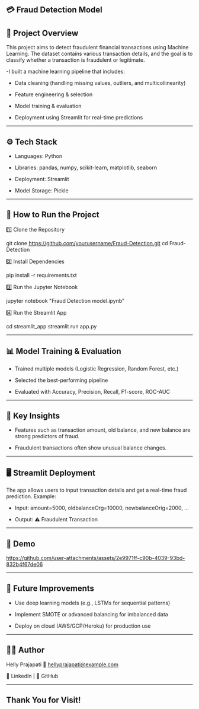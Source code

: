 ## 💳 Fraud Detection Model

## 📌 Project Overview

This project aims to detect fraudulent financial transactions using Machine Learning. The dataset contains various transaction details, and the goal is to classify whether a transaction is fraudulent or legitimate.

-I built a machine learning pipeline that includes:

 - Data cleaning (handling missing values, outliers, and multicollinearity)

 - Feature engineering & selection

 - Model training & evaluation

 - Deployment using Streamlit for real-time predictions

---

## ⚙️ Tech Stack

- Languages: Python

- Libraries: pandas, numpy, scikit-learn, matplotlib, seaborn

- Deployment: Streamlit

- Model Storage: Pickle

---

## 🚀 How to Run the Project

1️⃣ Clone the Repository

git clone https://github.com/yourusername/Fraud-Detection.git
cd Fraud-Detection

2️⃣ Install Dependencies

pip install -r requirements.txt

3️⃣ Run the Jupyter Notebook

jupyter notebook "Fraud Detection model.ipynb"

4️⃣ Run the Streamlit App

cd streamlit_app
streamlit run app.py

---

## 📊 Model Training & Evaluation

- Trained multiple models (Logistic Regression, Random Forest, etc.)

- Selected the best-performing pipeline

- Evaluated with Accuracy, Precision, Recall, F1-score, ROC-AUC

---

## 🔑 Key Insights

- Features such as transaction amount, old balance, and new balance are strong predictors of fraud.

- Fraudulent transactions often show unusual balance changes.

---

## 🖥️ Streamlit Deployment

The app allows users to input transaction details and get a real-time fraud prediction.
Example:

- Input: amount=5000, oldbalanceOrg=10000, newbalanceOrig=2000, ...

- Output: ⚠️ Fraudulent Transaction

---
## 📸 Demo

https://github.com/user-attachments/assets/2e9971ff-c90b-4039-93bd-832b4f67de06

---

## 📌 Future Improvements

- Use deep learning models (e.g., LSTMs for sequential patterns)

- Implement SMOTE or advanced balancing for imbalanced data

- Deploy on cloud (AWS/GCP/Heroku) for production use

---
## 👩‍💻 Author

Helly Prajapati
📧 hellyprajapati@example.com

💼 LinkedIn
 | 🐙 GitHub
 
---
## Thank You for Visit! 
